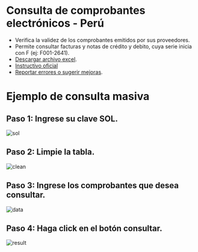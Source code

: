 # Consulta de comprobantes electrónicos - Perú

- Verifica la validez de los comprobantes emitidos por sus proveedores.
- Permite consultar facturas y notas de crédito y debito, cuya serie inicia con F (ej: F001-2641).
- [Descargar archivo excel](https://raw.githubusercontent.com/vba-dev/ConsultaCPE/master/ConsultaCPE.xlsm).
- [Instructivo oficial](http://contenido.app.sunat.gob.pe/insc/ComprobantesDePago+Electronicos/CONSULTA+SERVICIO+WEB.pdf?X-Amz-Date=20140919T182438Z&X-Amz-Expires=300&X-Amz-Algorithm=AWS4-HMAC-SHA256&X-Amz-Signature=1ca231b42c26c5bc36b04453983c00ff2d23c30c5b012ba57bb631c7b819f74e&X-Amz-Credential=ASIAJLIFU6T3FOSFJKKA/20140919/us-east-1/s3/aws4_request&X-Amz-SignedHeaders=Host&x-amz-security-token=AQoDYXdzEBwa0AJRstBAaBfKgSH6MrbCxvOTu93sw4qO8DiwYEE1oKq62v8ckaFAfTg7W/ztHGfk1KfiM30ds/xI/BM/z4U7FyWGaYsRwQMWq8GXoiFRY1Cd2M6AY0azVMhipR0+3d9s51YYYMrE32JZXSpNQs8VGKsIHIildP/Cacup382mTPE5IO85gdXRNywVG8J+SMiZv/zqoGyZ9fSkaDJazZXcnK6y75ulfKCEjcrD/6sdDI0pGensHteBPZ01RLOnljXLR9rgdjJojoJJQvASz8Gjvl4qSltmRkUnFUbtv61AC9IJUyFIA/zjOaFjbLTM6ipO7CL/GNHU+KqQedX1v/CUHpXmUUWFfwUbHnrgEuOoAVvTxVHhtW9MQukknkrNf2fLxGkSftIsLaspP5/jb+oOHRMGrgO8D6qt8truB05ujKA13cqIo41f0wIVmjVULQNHJEoggunxoAU=)
- [Reportar errores o sugerir mejoras](https://github.com/vba-dev/ConsultaCPE/issues).


# Ejemplo de consulta masiva

## Paso 1: Ingrese su clave SOL.
![sol](https://raw.githubusercontent.com/vba-dev/ConsultaCPE/master/clavesol.png)

## Paso 2: Limpie la tabla.
![clean](https://raw.githubusercontent.com/vba-dev/ConsultaCPE/master/dataclean.png)

## Paso 3: Ingrese los comprobantes que desea consultar.
![data](https://raw.githubusercontent.com/vba-dev/ConsultaCPE/master/datainput.png)

## Paso 4: Haga click en el botón consultar.
![result](https://raw.githubusercontent.com/vba-dev/ConsultaCPE/master/img.png)
